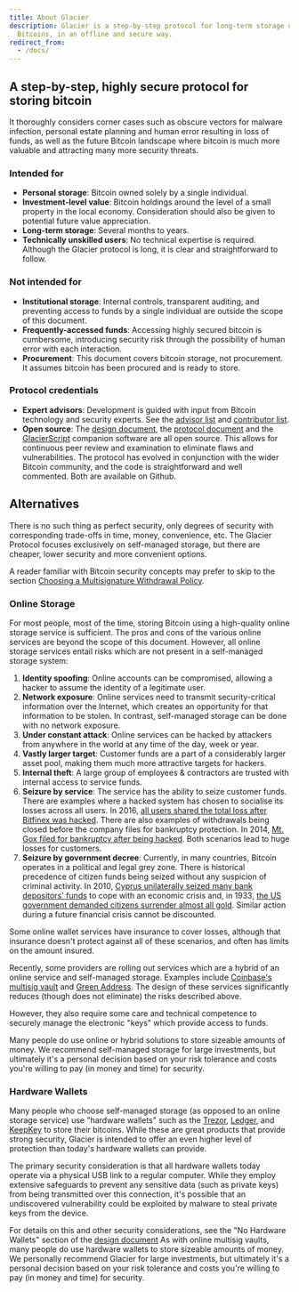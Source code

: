 ```yaml
---
title: About Glacier
description: Glacier is a step-by-step protocol for long-term storage of
  Bitcoins, in an offline and secure way.
redirect_from:
  - /docs/
---
```


## A step-by-step, highly secure protocol for storing bitcoin

It thoroughly considers corner cases such as obscure vectors for malware 
infection, personal estate planning and human error resulting in loss of funds, as 
well as the future Bitcoin landscape where bitcoin is much more valuable and 
attracting many more security threats.

### Intended for

* **Personal storage**: Bitcoin owned solely by a single individual.
* **Investment-level value**: Bitcoin holdings around the level of a small
property in the local economy. Consideration should also be given to potential
future value appreciation.
* **Long-term storage**: Several months to years.
* **Technically unskilled users**: No technical expertise is required. Although
the Glacier protocol is long, it is clear and straightforward to follow.

### Not intended for

* **Institutional storage**: Internal controls, transparent auditing, and 
preventing access to funds by a single individual are outside the scope of this 
document.
* **Frequently-accessed funds**: Accessing highly secured bitcoin is cumbersome, 
introducing security risk through the possibility of human error with each 
interaction.
* **Procurement**: This document covers bitcoin storage, not procurement. It assumes
bitcoin has been procured and is ready to store.

### Protocol credentials

* **Expert advisors**: Development is guided with input from Bitcoin technology and 
security experts. See the [advisor list](https://glacierprotocol.org/contributors/) and [contributor list](/docs/contribute/acknowledgments/).
* **Open source**: The [design document](/docs/design-doc/overview), the [protocol document](https://github.com/GlacierProtocol/glacierprotocol.github.io) 
and the [GlacierScript](https://github.com/GlacierProtocol/GlacierProtocol) companion
software are all open source. This allows for continuous peer review and
examination to eliminate flaws and vulnerabilities. The protocol has evolved in 
conjunction with the wider Bitcoin community, and the code is straightforward and 
well commented. Both are available on Github.

## Alternatives
There is no such thing as perfect security, only degrees of security with corresponding
trade-offs in time, money, convenience, etc. The Glacier Protocol focuses exclusively
on self-managed storage, but there are cheaper, lower security and more convenient options.

A reader familiar with Bitcoin security concepts may prefer to skip to the section
[Choosing a Multisignature Withdrawal Policy](/docs/overview/multi-signature-security#choosing-a-multisignature-withdrawal-policy).

### Online Storage

For most people, most of the time, storing Bitcoin using a high-quality online storage 
service is sufficient. The pros and cons of the various online services are beyond the 
scope of this document. However, all online storage services entail risks which are
not present in a self-managed storage system:

1. **Identity spoofing**: Online accounts can be compromised, allowing a hacker to
assume the identity of a legitimate user.
2. **Network exposure**: Online services need to transmit security-critical
information over the Internet, which creates an opportunity for that information
to be stolen. In contrast, self-managed storage can be done with no network
exposure.
3. **Under constant attack**: Online services can be hacked by attackers from anywhere in
the world at any time of the day, week or year.
4. **Vastly larger target**: Customer funds are a part of a considerably larger asset pool, making
them much more attractive targets for hackers.
5. **Internal theft**: A large group of employees & contractors are trusted with internal
access to service funds.
6. **Seizure by service**: The service has the ability to seize customer funds. There are
examples where a hacked system has chosen to socialise its losses across all users. In 2016, 
[all users shared the total loss after Bitfinex was hacked](http://www.bbc.com/news/technology-37009319).
There are also examples of withdrawals being closed before the company files for bankruptcy protection.
In 2014, [Mt. Gox filed for bankruptcy after being hacked](https://www.bbc.co.uk/news/technology-25233230).
Both scenarios lead to huge losses for customers.
7. **Seizure by government decree**: Currently, in many countries, Bitcoin operates in a political
and legal grey zone. There is historical precedence of citizen funds being seized without any
suspicion of criminal activity. In 2010, [Cyprus unilaterally seized many bank depositors' funds](https://www.theguardian.com/world/2013/mar/25/cyprus-bailout-deal-eu-closes-bank)
to cope with an economic crisis and, in 1933, [the US government demanded citizens surrender almost all gold](https://en.wikipedia.org/wiki/Executive_Order_6102). Similar action during a future financial
crisis cannot be discounted.

Some online wallet services have insurance to cover losses, although that
insurance doesn't protect against all of these scenarios, and often has limits
on the amount insured.

Recently, some providers are rolling out services which are a hybrid
of an online service and self-managed storage. Examples include
[Coinbase's multisig vault](https://www.coinbase.com/vault)
and [Green Address](https://greenaddress.it/en/).
The design of these services
significantly reduces (though does not eliminate) the risks described above.

However, they also require some care and technical competence to securely
manage the electronic "keys" which provide access to funds.

Many people do use online or hybrid solutions to store sizeable amounts of
money. We recommend self-managed storage for large investments, but ultimately
it's a personal decision based on your risk tolerance and costs you're willing
to pay (in money and time) for security.

### Hardware Wallets

Many people who choose
self-managed storage (as opposed to an online storage service) use "hardware
wallets" such as the
[Trezor](https://trezor.io/),
[Ledger](https://www.ledgerwallet.com/),
and [KeepKey](https://www.keepkey.com/)
to store their bitcoins. While these are great products that provide strong security,
Glacier is intended to offer an even higher level of protection than today's
hardware wallets can provide.

The primary security consideration is that
all hardware wallets today operate via a physical USB link to a regular
computer. While they employ extensive safeguards to prevent any sensitive
data (such as private keys) from being transmitted over this connection,
it's possible that an undiscovered vulnerability could be exploited by
malware to steal private keys from the device.

For details on this and other security considerations, see the
"No Hardware Wallets" section of the [design document](/docs/design-doc/overview)
As with online multisig
vaults, many people do use hardware wallets to store sizeable amounts of
money. We personally recommend Glacier for large investments, but ultimately
it's a personal decision based on your risk tolerance and costs you're
willing to pay (in money and time) for security.
